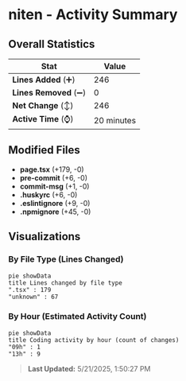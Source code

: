 # niten - Activity Summary 

## Overall Statistics

| Stat                   | Value                                                             |
| ---------------------- | ----------------------------------------------------------------- |
| **Lines Added** (➕)   | 246                                          |
| **Lines Removed** (➖) | 0                                        |
| **Net Change** (↕)    | 246                |
| **Active Time** (⌚)   | 20 minutes |


## Modified Files
- **page.tsx** (+179, -0)
- **pre-commit** (+6, -0)
- **commit-msg** (+1, -0)
- **.huskyrc** (+6, -0)
- **.eslintignore** (+9, -0)
- **.npmignore** (+45, -0)

## Visualizations

### By File Type (Lines Changed)

```mermaid
pie showData
title Lines changed by file type
".tsx" : 179
"unknown" : 67
```

### By Hour (Estimated Activity Count)

```mermaid
pie showData
title Coding activity by hour (count of changes)
"09h" : 1
"13h" : 9
```


> **Last Updated:** 5/21/2025, 1:50:27 PM